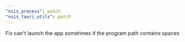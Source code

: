 ```yaml
---
"nsis_process": patch
"nsis_tauri_utils": patch
---
```


Fix can't launch the app sometimes if the program path contains spaces
